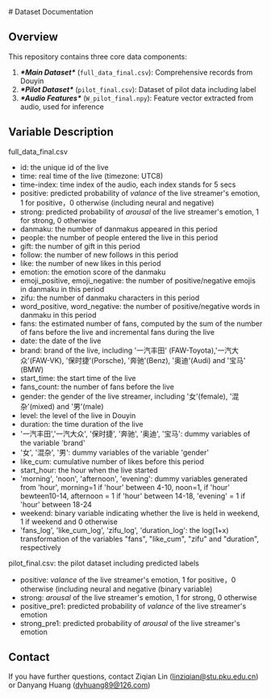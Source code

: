 \# Dataset Documentation 

## Overview 

This repository contains three core data components: 

1. ***\*Main Dataset\**** (`full_data_final.csv`): Comprehensive records from Douyin
2. ***\*Pilot Dataset\**** (`pilot_final.csv`): Dataset of pilot data including label
3. ***\*Audio Features\**** (`W_pilot_final.npy`): Feature vector extracted from audio, used for inference

## Variable Description

full_data_final.csv

- id: the unique id of the live
- time: real time of the live (timezone: UTC8)
- time-index: time index of the audio, each index stands for 5 secs
- positive: predicted probability of *valance* of the live streamer's emotion, 1 for positive，0 otherwise (including neural and negative)
- strong: predicted probability of *arousal* of the live streamer's emotion, 1 for strong, 0 otherwise
- danmaku: the number of danmakus appeared in this period
- people: the number of people entered the live in this period
- gift: the number of gift in this period
- follow: the number of new follows in this period
- like: the number of new likes in this period
- emotion: the emotion score of the danmaku
- emoji_positive, emoji_negative: the number of positive/negative emojis in danmaku in this period
- zifu: the number of danmaku characters in this period
- word_positive, word_negative: the number of positive/negative words in danmaku in this period
- fans: the estimated number of fans, computed by the sum of the number of fans before the live and incremental fans during the live
- date: the date of the live
- brand: brand of the live, including '一汽丰田' (FAW-Toyota),'一汽大众'(FAW-VK), '保时捷'(Porsche), '奔驰'(Benz), '奥迪'(Audi) and '宝马' (BMW)
- start_time: the start time of the live
- fans_count: the number of fans before the live
- gender: the gender of the live streamer, including '女'(female), '混杂'(mixed) and '男'(male)
- level: the level of the live in Douyin
- duration: the time duration of the live
- '一汽丰田','一汽大众', '保时捷', '奔驰', '奥迪', '宝马': dummy variables of the variable 'brand'
- '女', '混杂', '男': dummy variables of the variable 'gender'
- like_cum: cumulative number of likes before this period
- start_hour: the hour when the live started
- 'morning', 'noon', 'afternoon', 'evening': dummy variables generated from 'hour', morning=1 if 'hour' between 4-10, noon=1, if 'hour' bewteen10-14, afternoon = 1 if 'hour' between 14-18, 'evening' = 1 if 'hour' between 18-24
- weekend: binary variable indicating whether the live is held in weekend, 1 if weekend and 0 otherwise 
- 'fans_log', 'like_cum_log', 'zifu_log', 'duration_log': the log(1+x) transformation of the variables "fans", "like_cum", "zifu" and "duration", respectively

pilot_final.csv: the pilot dataset including predicted labels
- positive: *valance* of the live streamer's emotion, 1 for positive，0 otherwise (including neural and negative (binary variable)
- strong: *arousal* of the live streamer's emotion, 1 for strong, 0 otherwise
- positive_pre1: predicted probability of *valance* of the live streamer's emotion
- strong_pre1: predicted probability of *arousal* of the live streamer's emotion

## Contact

If you have further questions, contact  Ziqian Lin ([linziqian@stu.pku.edu.cn](mailto:linziqian@stu.pku.edu.cn)) or Danyang Huang ([dyhuang89@126.com](mailto:dyhuang89@126.com))